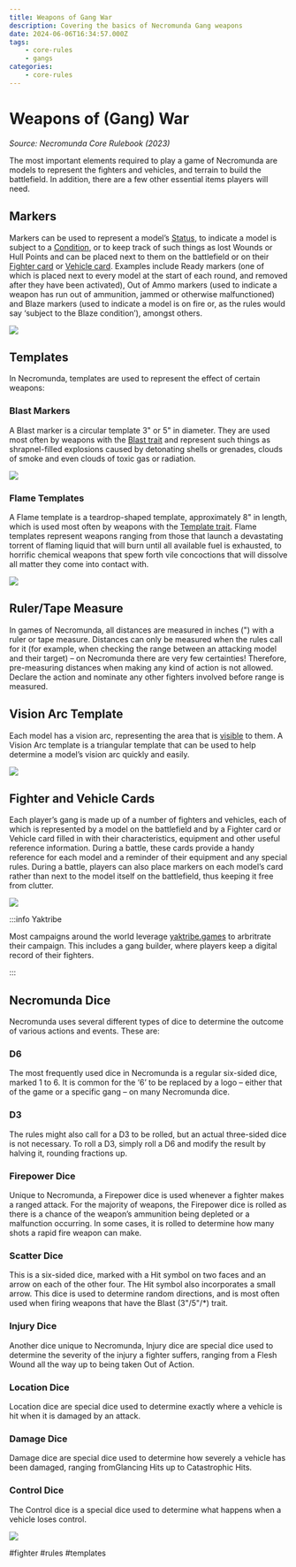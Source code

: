 ```yaml
---
title: Weapons of Gang War
description: Covering the basics of Necromunda Gang weapons
date: 2024-06-06T16:34:57.000Z
tags:
    - core-rules
    - gangs
categories:
    - core-rules
---
```

# Weapons of (Gang) War

_Source: Necromunda Core Rulebook (2023)_

The most important elements required to play a game of Necromunda are models to represent the fighters and vehicles, and terrain to build the battlefield. In addition, there are a few other essential items players will need.

## Markers

Markers can be used to represent a model’s [Status](/docs/general-principles/status), to indicate a model is
subject to a [Condition](/docs/general-principles/conditions), or to keep track
of such things as lost Wounds or Hull Points and can
be placed next to them on the battlefield or on their
[Fighter card](/docs/gang-fighters-and-their-weaponry/fighter-profiles#fighter-cards) or [Vehicle card](/docs/gang-fighters-and-their-weaponry/vehicle-profiles#vehicle-cards). Examples
include Ready markers (one of which is placed next to
every model at the start of each round, and removed
after they have been activated), Out of Ammo markers
(used to indicate a weapon has run out of ammunition,
jammed or otherwise malfunctioned) and Blaze
markers (used to indicate a model is on fire or, as
the rules would say ‘subject to the Blaze condition’), amongst others.

![](markers.jpg)

## Templates

In Necromunda, templates are used to represent the
effect of certain weapons:

### Blast Markers

A Blast marker is a circular template 3" or 5" in
diameter. They are used most often by weapons
with the [Blast trait](/docs/the-rules/shooting#blast-markers) and
represent such things as shrapnel-filled explosions
caused by detonating shells or grenades, clouds of
smoke and even clouds of toxic gas or radiation.

![](blast-markers.jpg)

### Flame Templates

A Flame template is a teardrop-shaped template, approximately 8" in length, which is used most often by weapons with the [Template trait](/docs/the-rules/shooting#flame-templates). Flame templates represent weapons
ranging from those that launch a devastating torrent
of flaming liquid that will burn until all available fuel
is exhausted, to horrific chemical weapons that spew
forth vile concoctions that will dissolve all matter they
come into contact with.

![](flame-template.jpg)

## Ruler/Tape Measure

In games of Necromunda, all distances are measured
in inches (") with a ruler or tape measure. Distances
can only be measured when the rules call for it
(for example, when checking the range between an
attacking model and their target) – on Necromunda
there are very few certainties! Therefore, pre-measuring
distances when making any kind of action is not
allowed. Declare the action and nominate any other
fighters involved before range is measured.

## Vision Arc Template

Each model has a vision arc, representing the area
that is [visible](/docs/general-principles/line-of-sight-and-cover) to them. A Vision Arc template is a triangular template that
can be used to help determine a model’s vision arc
quickly and easily.

![](vision-template.jpg)

## Fighter and Vehicle Cards

Each player’s gang is made up of a number of fighters
and vehicles, each of which is represented by a model
on the battlefield and by a Fighter card or Vehicle card
filled in with their characteristics, equipment and other
useful reference information. During a battle, these
cards provide a handy reference for each model and
a reminder of their equipment and any special rules. During a battle, players can also place markers on
each model’s card rather than next to the model itself
on the battlefield, thus keeping it free from clutter.

![](fighter-cards.jpg)

:::info Yaktribe

Most campaigns around the world leverage [yaktribe.games](https://yaktribe.games/) to arbritrate their campaign. This includes a gang builder, where players keep a digital record of their fighters.

:::

## Necromunda Dice

Necromunda uses several different types of dice to determine the outcome of various actions and events. These are:

### D6

The most frequently used dice in Necromunda is a
regular six-sided dice, marked 1 to 6. It is common
for the ‘6’ to be replaced by a logo – either that of the
game or a specific gang – on many Necromunda dice.

### D3

The rules might also call for a D3 to be rolled, but an actual three-sided dice is not necessary. To roll a D3, simply roll a D6 and modify the result by halving it, rounding fractions up.

### Firepower Dice

Unique to Necromunda, a Firepower dice is used
whenever a fighter makes a ranged attack. For the
majority of weapons, the Firepower dice is rolled as
there is a chance of the weapon’s ammunition being
depleted or a malfunction occurring. In some cases,
it is rolled to determine how many shots a rapid fire
weapon can make.

### Scatter Dice

This is a six-sided dice, marked with a Hit symbol on
two faces and an arrow on each of the other four. The
Hit symbol also incorporates a small arrow. This dice
is used to determine random directions, and is most
often used when firing weapons that have the Blast
(3"/5"/\*) trait.

### Injury Dice

Another dice unique to Necromunda, Injury dice are
special dice used to determine the severity of the injury
a fighter suffers, ranging from a Flesh Wound all the
way up to being taken Out of Action.

### Location Dice

Location dice are special dice used to determine
exactly where a vehicle is hit when it is damaged by
an attack.

### Damage Dice

Damage dice are special dice used to determine how
severely a vehicle has been damaged, ranging fromGlancing Hits up to Catastrophic Hits.

### Control Dice

The Control dice is a special dice used to determine
what happens when a vehicle loses control.

![](dice.jpg)



#fighter #rules #templates

